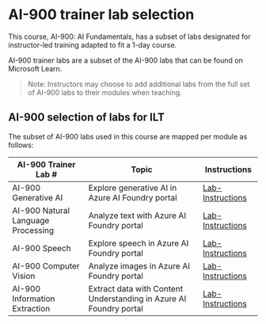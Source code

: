 # AI-900 trainer lab selection

This course, AI-900: AI Fundamentals, has a subset of labs designated for instructor-led training adapted to fit a 1-day course.

AI-900 trainer labs are a subset of the AI-900 labs that can be found on Microsoft Learn.

> Note: Instructors may choose to add additional labs from the full set of AI-900 labs to their modules when teaching.

## AI-900 selection of labs for ILT

The subset of AI-900 labs used in this course are mapped per module as follows: 

| AI-900 Trainer Lab # | Topic | Instructions |
| --- | --- | --- |
| AI-900 Generative AI | Explore generative AI in Azure AI Foundry portal | [Lab-Instructions](https://go.microsoft.com/fwlink/?linkid=2249955) |
| AI-900 Natural Language Processing | Analyze text with Azure AI Foundry portal | [Lab-Instructions](https://go.microsoft.com/fwlink/?linkid=2250314) |
| AI-900 Speech | Explore speech in Azure AI Foundry portal | [Lab-Instructions](https://go.microsoft.com/fwlink/?linkid=2250148) |
| AI-900 Computer Vision | Analyze images in Azure AI Foundry portal | [Lab-Instructions](https://go.microsoft.com/fwlink/?linkid=2250145) |
| AI-900 Information Extraction | Extract data with Content Understanding in Azure AI Foundry portal | [Lab-Instructions](https://go.microsoft.com/fwlink/?linkid=2320420) |



